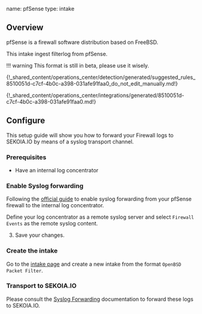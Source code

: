 name: pfSense
type: intake

## Overview

pfSense is a firewall software distribution based on FreeBSD.

This intake ingest filterlog from pfSense.

!!! warning
    This format is still in beta, please use it wisely.

{!_shared_content/operations_center/detection/generated/suggested_rules_8510051d-c7cf-4b0c-a398-031afe91faa0_do_not_edit_manually.md!}

{!_shared_content/operations_center/integrations/generated/8510051d-c7cf-4b0c-a398-031afe91faa0.md!}

## Configure

This setup guide will show you how to forward your Firewall logs
to SEKOIA.IO by means of a syslog transport channel.

### Prerequisites

- Have an internal log concentrator

### Enable Syslog forwarding

Following the [official guide](https://docs.netgate.com/pfsense/en/latest/monitoring/logs/remote.html) to enable syslog forwarding from your pfSense firewall to the internal log concentrator.

Define your log concentrator as a remote syslog server and select `Firewall Events` as the remote syslog content.

3. Save your changes.

### Create the intake

Go to the [intake page](https://app.sekoia.io/operations/intakes) and create a new intake from the format `OpenBSD Packet Filter`.

### Transport to SEKOIA.IO

Please consult the [Syslog Forwarding](../../../ingestion_methods/sekoiaio_docker_concentrator/) documentation to forward these logs to SEKOIA.IO.





